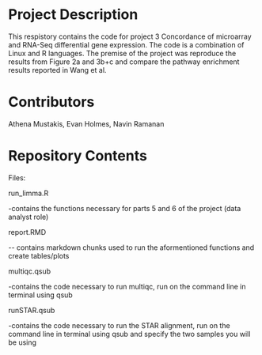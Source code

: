 # Project Description

This respistory contains the code for project 3 Concordance of microarray and RNA-Seq differential gene expression. The code is a combination of Linux and R languages. The premise of the project was reproduce the results from Figure 2a and 3b+c and compare the pathway enrichment results reported in Wang et al. 

# Contributors

Athena Mustakis, Evan Holmes, Navin Ramanan 

# Repository Contents
Files: 

run_limma.R

-contains the functions necessary for parts 5 and 6 of the project (data analyst role)

report.RMD

-- contains markdown chunks used to run the aformentioned functions and create tables/plots

multiqc.qsub 

-contains the code necessary to run multiqc, run on the command line in terminal using qsub 

runSTAR.qsub 

-contains the code necessary to run the STAR alignment, run on the command line in terminal using qsub and specify the two samples you will be using 


